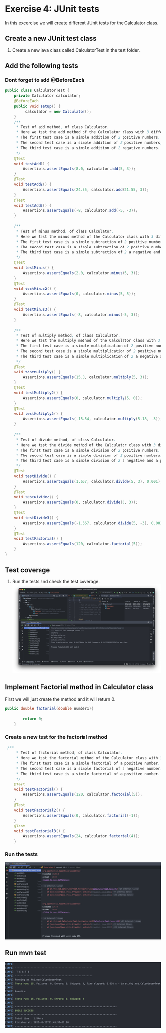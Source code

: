# Exercise 4: JUnit tests

In this excercise we will create different JUnit tests for the Calculator class.

## Create a new JUnit test class

1. Create a new java class called CalculatorTest in the test folder.

## Add the following tests

### Dont forget to add @BeforeEach

```java
public class CalculatorTest {
    private Calculator calculator;
    @BeforeEach
    public void setup() {
         calculator = new Calculator();
    }
    /**
     * Test of add method, of class Calculator.
     * Here we test the add method of the Calculator class with 3 different test cases.
     * The first test case is a simple addition of 2 positive numbers.
     * The second test case is a simple addition of 2 positive numbers, one of them is a double.
     * The third test case is a simple addition of 2 negative numbers.
     */
    @Test
    void testAdd() {
        Assertions.assertEquals(8.0, calculator.add(5, 3));
    }
    @Test
    void testAdd2() {
        Assertions.assertEquals(24.55, calculator.add(21.55, 3));
    }
    @Test
    void testAdd3() {
        Assertions.assertEquals(-8, calculator.add(-5, -3));
    }

    /**
     * Test of minus method, of class Calculator.
     * Here we test the minus method of the Calculator class with 3 different test cases.
     * The first test case is a simple subtraction of 2 positive numbers.
     * The second test case is a simple subtraction of 2 positive numbers, the result is 0.
     * The third test case is a simple subtraction of 2 a negative and a positive number.
     */
    @Test
    void testMinus() {
        Assertions.assertEquals(2.0, calculator.minus(5, 3));
    }
    @Test
    void testMinus2() {
        Assertions.assertEquals(0, calculator.minus(5, 5));
    }
    @Test
    void testMinus3() {
        Assertions.assertEquals(-8, calculator.minus(-5, 3));
    }

    /**
     * Test of multiply method, of class Calculator.
     * Here we test the multiply method of the Calculator class with 3 different test cases.
     * The first test case is a simple multiplication of 2 positive numbers.
     * The second test case is a simple multiplication of 2 positive numbers, one of them is 0.
     * The third test case is a simple multiplication of 2 a negative and a positive number.
     */
    @Test
    void testMultiply() {
        Assertions.assertEquals(15.0, calculator.multiply(5, 3));
    }
    @Test
    void testMultiply2() {
        Assertions.assertEquals(0, calculator.multiply(5, 0));
    }
    @Test
    void testMultiply3() {
        Assertions.assertEquals(-15.54, calculator.multiply(5.18, -3));
    }

    /**
     * Test of divide method, of class Calculator.
     * Here we test the divide method of the Calculator class with 3 different test cases.
     * The first test case is a simple division of 2 positive numbers.
     * The second test case is a simple division of 2 positive numbers, one of them is 0.
     * The third test case is a simple division of 2 a negative and a positive number.
     */
    @Test
    void testDivide() {
        Assertions.assertEquals(1.667, calculator.divide(5, 3), 0.001);
    }
    @Test
    void testDivide2() {
        Assertions.assertEquals(0, calculator.divide(0, 3));
    }
    @Test
    void testDivide3() {
        Assertions.assertEquals(-1.667, calculator.divide(5, -3), 0.001);
    }
    @Test
    void testFactorial() {
        Assertions.assertEquals(120, calculator.factorial(5));
    }
}

```

## Test coverage

1. Run the tests and check the test coverage.
![run test coverage](resources/images/ex4_1.png)

## Implement Factorial method in Calculator class

First we will just create the method and it will return 0.

```java
public double factorial(double number1){

        return 0;
    }
```

### Create a new test for the factorial method

```java
 /**
     * Test of factorial method, of class Calculator.
     * Here we test the factorial method of the Calculator class with 3 different test cases.
     * The first test case is a simple factorial of a positive number.
     * The second test case is a simple factorial of a negative number.
     * The third test case is a simple factorial of a positive number.
     */
    @Test
    void testFactorial() {
        Assertions.assertEquals(120, calculator.factorial(5));
    }
    @Test
    void testFactorial2() {
        Assertions.assertEquals(0, calculator.factorial(-1));
    }
    @Test
    void testFactorial3() {
        Assertions.assertEquals(24, calculator.factorial(4));
    }
```

### Run the tests

![run test](resources/images/ex4_2.png)

## Run mvn test

![run mvn test](resources/images/ex4_3.png)

